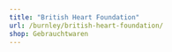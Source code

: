 ```yaml
---
title: "British Heart Foundation"
url: /burnley/british-heart-foundation/
shop: Gebrauchtwaren
---
```

